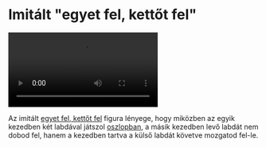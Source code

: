 # Imitált "egyet fel, kettőt fel"

![fakeoneuptwoup](/videos/mp4/fakeoneuptwoup.mp4)

Az imitált [egyet fel, kettőt fel](#egyet-fel-kettot-fel-merleg) figura lényege, hogy miközben az egyik kezedben két labdával játszol [oszlopban](#oszlopok), a másik kezedben levő labdát nem dobod fel, hanem a kezedben tartva a külső labdát követve mozgatod fel-le.


